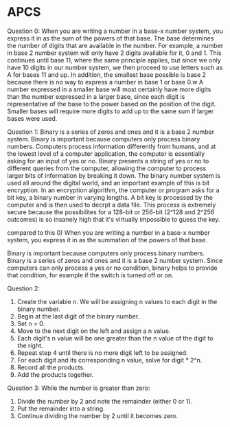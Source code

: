 # APCS

Question 0:
When you are writing a number in a base-x number system, you express it in as the sum of the powers of that base. The base determines the number of digits that are available in the number. For example, a number in base 2 number system will only have 2 digits available for it, 0 and 1. This continues until base 11, where the same principle applies, but since we only have 10 digits in our number system, we then proceed to use letters such as A for bases 11 and up. In addition, the smallest base possible is base 2 because there is no way to express a number in base 1 or base 0.w A number expressed in a smaller base will most certainly have more digits than the number expressed in a larger base, since each digit is representative of the base to the power based on the position of the digit. Smaller bases will require more digits to add up to the same sum if larger bases were used. 

Question 1:
Binary is a series of zeros and ones and it is a base 2 number system. Binary is important because computers only process binary numbers. Computers process information differently from humans, and at the lowest level of a computer application, the computer is essentially asking for an input of yes or no. Binary presents a string of yes or no to different queries from the computer, allowing the computer to process larger bits of information by breaking it down. The binary number system is used all around the digital world, and an important example of this is bit encryption. In an encryption algorithm, the computer or program asks for a bit key, a binary number in varying lengths. A bit key is processed by the computer and is then used to decrpt a data file. This process is extremely secure because the possibilites for a 128-bit or 256-bit (2^128 and 2^256 outcomes) is so insanely high that it's virtually impossible to guess the key.

compared to this 0) When you are writing a number in a base-x number system, you express it in as the summation of the powers of that base.

Binary is important because computers only process binary numbers. Binary is a series of zeros and ones and it is a base 2 number system. Since computers can only process a yes or no condition, binary helps to provide that condition, for example if the switch is turned off or on.

Question 2:
1) Create the variable n. We will be assigning n values to each digit in the binary number.
2) Begin at the last digit of the binary number.
3) Set n = 0.
4) Move to the next digit on the left and assign a n value.
5) Each digit's n value will be one greater than the n value of the digit to the right.
6) Repeat step 4 until there is no more digit left to be assigned.
7) For each digit and its corresponding n value, solve for digit * 2^n.
8) Record all the products.
9) Add the products together.

Question 3:
While the number is greater than zero:
1) Divide the number by 2 and note the remainder (either 0 or 1).
2) Put the remainder into a string.
3) Continue dividing the number by 2 until it becomes zero.
